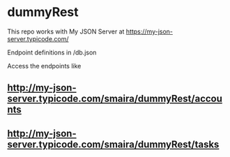 # dummyRest
This repo works with My JSON Server at https://my-json-server.typicode.com/

Endpoint definitions in /db.json

Access the endpoints like 

## http://my-json-server.typicode.com/smaira/dummyRest/accounts
## http://my-json-server.typicode.com/smaira/dummyRest/tasks


